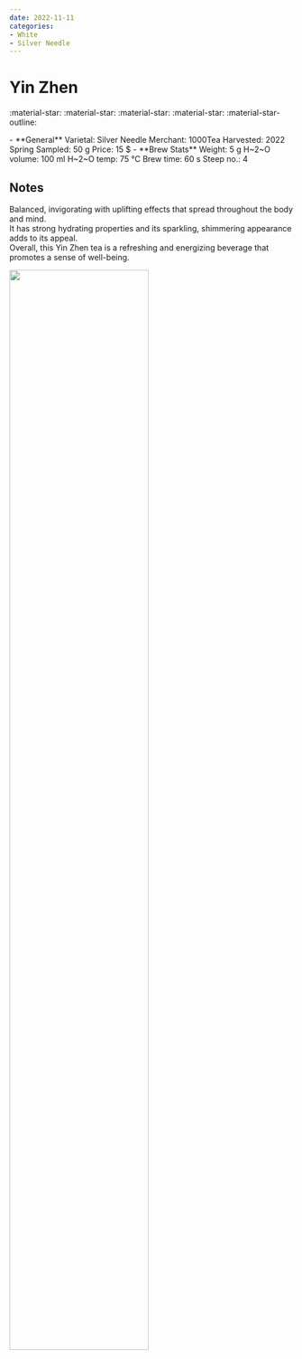 ```yaml
---
date: 2022-11-11
categories:
- White
- Silver Needle
---
```

# Yin Zhen

:material-star: :material-star: :material-star: :material-star: :material-star-outline:


<div class="grid cards" markdown>
- **General**  
Varietal: Silver Needle    
Merchant:   1000Tea  
Harvested: 2022 Spring  
Sampled: 50 g  
Price: 15 $
- **Brew Stats**  
Weight: 5 g  
H~2~O volume: 100 ml  
H~2~O temp: 75 °C   
Brew time: 60 s  
Steep no.: 4
</div>

## Notes

Balanced, invigorating with uplifting effects that spread throughout the body and mind.  
It has strong hydrating properties and its sparkling, shimmering appearance adds to its appeal.  
Overall, this Yin Zhen tea is a refreshing and energizing beverage that promotes a sense of well-being.


<img src="/img/wheel/yin-zhen.svg" width="70%"></img>

<div style="visibility: hidden">
................................................................................................................................................................................................
</div>


